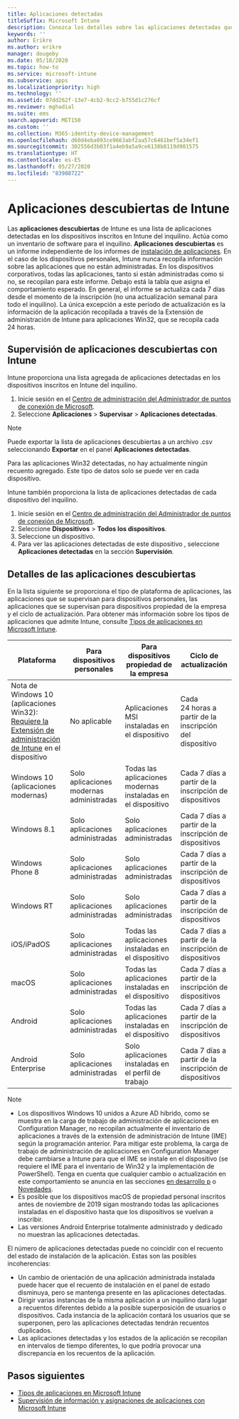 ```yaml
---
title: Aplicaciones detectadas
titleSuffix: Microsoft Intune
description: Conozca los detalles sobre las aplicaciones detectadas que Intune ha encontrado en un dispositivo.
keywords: ''
author: Erikre
ms.author: erikre
manager: dougeby
ms.date: 05/18/2020
ms.topic: how-to
ms.service: microsoft-intune
ms.subservice: apps
ms.localizationpriority: high
ms.technology: ''
ms.assetid: 07dd262f-13e7-4cb2-9cc2-b755d1c276cf
ms.reviewer: mghadial
ms.suite: ems
search.appverid: MET150
ms.custom: ''
ms.collection: M365-identity-device-management
ms.openlocfilehash: d60d4eba093ce9663abf2aa57c6461bef5a34ef1
ms.sourcegitcommit: 302556d3b03f1a4eb9a5a9ce6138b8119d901575
ms.translationtype: HT
ms.contentlocale: es-ES
ms.lasthandoff: 05/27/2020
ms.locfileid: "83988722"
---
```

# <a name="intune-discovered-apps"></a>Aplicaciones descubiertas de Intune

Las **aplicaciones descubiertas** de Intune es una lista de aplicaciones detectadas en los dispositivos inscritos en Intune del inquilino. Actúa como un inventario de software para el inquilino. **Aplicaciones descubiertas** es un informe independiente de los informes de [instalación de aplicaciones](apps-monitor.md). En el caso de los dispositivos personales, Intune nunca recopila información sobre las aplicaciones que no están administradas. En los dispositivos corporativos, todas las aplicaciones, tanto si están administradas como si no, se recopilan para este informe. Debajo está la tabla que asigna el comportamiento esperado. En general, el informe se actualiza cada 7 días desde el momento de la inscripción (no una actualización semanal para todo el inquilino). La única excepción a este período de actualización es la información de la aplicación recopilada a través de la Extensión de administración de Intune para aplicaciones Win32, que se recopila cada 24 horas.

## <a name="monitor-discovered-apps-with-intune"></a>Supervisión de aplicaciones descubiertas con Intune

Intune proporciona una lista agregada de aplicaciones detectadas en los dispositivos inscritos en Intune del inquilino.

1. Inicie sesión en el [Centro de administración del Administrador de puntos de conexión de Microsoft](https://go.microsoft.com/fwlink/?linkid=2109431).
2. Seleccione **Aplicaciones** > **Supervisar** > **Aplicaciones detectadas**.

>[!NOTE]
>Puede exportar la lista de aplicaciones descubiertas a un archivo .csv seleccionando **Exportar** en el panel **Aplicaciones detectadas**.
>
>Para las aplicaciones Win32 detectadas, no hay actualmente ningún recuento agregado. Este tipo de datos solo se puede ver en cada dispositivo.

Intune también proporciona la lista de aplicaciones detectadas de cada dispositivo del inquilino.

1. Inicie sesión en el [Centro de administración del Administrador de puntos de conexión de Microsoft](https://go.microsoft.com/fwlink/?linkid=2109431).
2. Seleccione **Dispositivos** > **Todos los dispositivos**.
3. Seleccione un dispositivo.
4. Para ver las aplicaciones detectadas de este dispositivo , seleccione **Aplicaciones detectadas** en la sección **Supervisión**.

## <a name="details-of-discovered-apps"></a>Detalles de las aplicaciones descubiertas

En la lista siguiente se proporciona el tipo de plataforma de aplicaciones, las aplicaciones que se supervisan para dispositivos personales, las aplicaciones que se supervisan para dispositivos propiedad de la empresa y el ciclo de actualización. Para obtener más información sobre los tipos de aplicaciones que admite Intune, consulte [Tipos de aplicaciones en Microsoft Intune](apps-add.md#app-types-in-microsoft-intune).

| Plataforma | Para dispositivos personales | Para dispositivos propiedad de la empresa | Ciclo de actualización |
|------------------------------------------------------------------------|----------------------------------|--------------------------------------------------|---------------------------------------|
| Nota de Windows 10 (aplicaciones Win32): [Requiere la Extensión de administración de Intune](intune-management-extension.md) en el dispositivo | No aplicable | Aplicaciones MSI instaladas en el dispositivo | Cada 24 horas a partir de la inscripción del dispositivo |
| Windows 10 (aplicaciones modernas) | Solo aplicaciones modernas administradas | Todas las aplicaciones modernas instaladas en el dispositivo | Cada 7 días a partir de la inscripción de dispositivos |
| Windows 8.1 | Solo aplicaciones administradas | Solo aplicaciones administradas | Cada 7 días a partir de la inscripción de dispositivos |
| Windows Phone 8 | Solo aplicaciones administradas | Solo aplicaciones administradas | Cada 7 días a partir de la inscripción de dispositivos |
| Windows RT | Solo aplicaciones administradas | Solo aplicaciones administradas | Cada 7 días a partir de la inscripción de dispositivos |
| iOS/iPadOS | Solo aplicaciones administradas | Todas las aplicaciones instaladas en el dispositivo | Cada 7 días a partir de la inscripción de dispositivos |
| macOS | Solo aplicaciones administradas | Todas las aplicaciones instaladas en el dispositivo | Cada 7 días a partir de la inscripción de dispositivos |
| Android | Solo aplicaciones administradas | Todas las aplicaciones instaladas en el dispositivo | Cada 7 días a partir de la inscripción de dispositivos |
| Android Enterprise | Solo aplicaciones administradas | Solo aplicaciones instaladas en el perfil de trabajo | Cada 7 días a partir de la inscripción de dispositivos |

> [!NOTE]
> - Los dispositivos Windows 10 unidos a Azure AD híbrido, como se muestra en la carga de trabajo de administración de aplicaciones en Configuration Manager, no recopilan actualmente el inventario de aplicaciones a través de la extensión de administración de Intune (IME) según la programación anterior. Para mitigar este problema, la carga de trabajo de administración de aplicaciones en Configuration Manager debe cambiarse a Intune para que el IME se instale en el dispositivo (se requiere el IME para el inventario de Win32 y la implementación de PowerShell). Tenga en cuenta que cualquier cambio o actualización en este comportamiento se anuncia en las secciones [en desarrollo p](../fundamentals/in-development.md) o [Novedades](../fundamentals/whats-new.md).
> - Es posible que los dispositivos macOS de propiedad personal inscritos antes de noviembre de 2019 sigan mostrando todas las aplicaciones instaladas en el dispositivo hasta que los dispositivos se vuelvan a inscribir.
> - Las versiones Android Enterprise totalmente administrado y dedicado no muestran las aplicaciones detectadas.

El número de aplicaciones detectadas puede no coincidir con el recuento del estado de instalación de la aplicación. Estas son las posibles incoherencias:

- Un cambio de orientación de una aplicación administrada instalada puede hacer que el recuento de instalación en el panel de estado disminuya, pero se mantenga presente en las aplicaciones detectadas.
- Dirigir varias instancias de la misma aplicación a un inquilino dará lugar a recuentos diferentes debido a la posible superposición de usuarios o dispositivos. Cada instancia de la aplicación contará los usuarios que se superponen, pero las aplicaciones detectadas tendrán recuentos duplicados.
- Las aplicaciones detectadas y los estados de la aplicación se recopilan en intervalos de tiempo diferentes, lo que podría provocar una discrepancia en los recuentos de la aplicación.

## <a name="next-steps"></a>Pasos siguientes

- [Tipos de aplicaciones en Microsoft Intune](apps-add.md#app-types-in-microsoft-intune)
- [Supervisión de información y asignaciones de aplicaciones con Microsoft Intune](apps-monitor.md)
